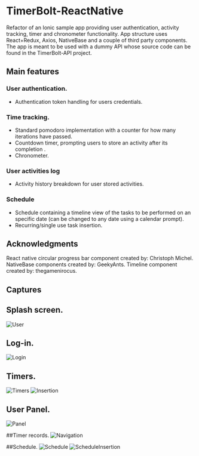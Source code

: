 # TimerBolt-ReactNative
Refactor of an Ionic sample app providing user authentication, activity tracking, timer and chronometer functionality.
App structure uses React+Redux, Axios, NativeBase and a couple of third party components.
The app is meant to be used with a dummy API whose source code can be found in the TimerBolt-API project.

## Main features

### User authentication.

* Authentication token handling for users credentials.

### Time tracking.

* Standard pomodoro implementation with a counter for how many iterations have passed.
* Countdown timer, prompting users to store an activity after its completion .
* Chronometer.

### User activities log
* Activity history breakdown for user stored activities.

### Schedule
* Schedule containing a timeline view of the tasks to be performed on an specific date (can be changed to any date using a calendar prompt).
* Recurring/single use task insertion.

## Acknowledgments

React native circular progress bar component created by:
Christoph Michel.
NativeBase components created by:
GeekyAnts.
Timeline component created by:
thegamenirocus.

## Captures


## Splash screen.
![User](https://raw.githubusercontent.com/UlisesFS-ISC/TimerBolt-ReactNative/master/docs/splashScreen.png)

## Log-in.
![Login](https://raw.githubusercontent.com/UlisesFS-ISC/TimerBolt-ReactNative/master/docs/auth.gif)

## Timers.
![Timers](https://raw.githubusercontent.com/UlisesFS-ISC/TimerBolt-ReactNative/master/docs/chronoPomodoro.gif)
![Insertion](https://raw.githubusercontent.com/UlisesFS-ISC/TimerBolt-ReactNative/master/docs/insert-time-entry.gif)

## User Panel.
![Panel](https://raw.githubusercontent.com/UlisesFS-ISC/TimerBolt-ReactNative/master/docs/user-panel.gif)

##Timer records.
![Navigation](https://raw.githubusercontent.com/UlisesFS-ISC/TimerBolt-ReactNative/master/docs/time-records-section.gif)

##Schedule.
![Schedule](https://raw.githubusercontent.com/UlisesFS-ISC/TimerBolt-ReactNative/master/docs/schedule-entries-section.gif)
![ScheduleInsertion](https://raw.githubusercontent.com/UlisesFS-ISC/TimerBolt-ReactNative/master/docs/insert-schedule-entry.gif)
